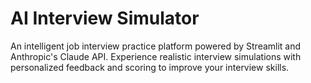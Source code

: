 # AI Interview Simulator
An intelligent job interview practice platform powered by Streamlit and Anthropic's Claude API. Experience realistic interview simulations with personalized feedback and scoring to improve your interview skills.
